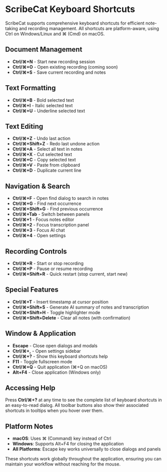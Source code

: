 # ScribeCat Keyboard Shortcuts

ScribeCat supports comprehensive keyboard shortcuts for efficient note-taking and recording management. All shortcuts are platform-aware, using Ctrl on Windows/Linux and ⌘ (Cmd) on macOS.

## Document Management
- **Ctrl/⌘+N** - Start new recording session
- **Ctrl/⌘+O** - Open existing recording (coming soon)
- **Ctrl/⌘+S** - Save current recording and notes

## Text Formatting
- **Ctrl/⌘+B** - Bold selected text
- **Ctrl/⌘+I** - Italic selected text  
- **Ctrl/⌘+U** - Underline selected text

## Text Editing
- **Ctrl/⌘+Z** - Undo last action
- **Ctrl/⌘+Shift+Z** - Redo last undone action
- **Ctrl/⌘+A** - Select all text in notes
- **Ctrl/⌘+X** - Cut selected text
- **Ctrl/⌘+C** - Copy selected text
- **Ctrl/⌘+V** - Paste from clipboard
- **Ctrl/⌘+D** - Duplicate current line

## Navigation & Search
- **Ctrl/⌘+F** - Open find dialog to search in notes
- **Ctrl/⌘+G** - Find next occurrence
- **Ctrl/⌘+Shift+G** - Find previous occurrence
- **Ctrl/⌘+Tab** - Switch between panels
- **Ctrl/⌘+1** - Focus notes editor
- **Ctrl/⌘+2** - Focus transcription panel
- **Ctrl/⌘+3** - Focus AI chat
- **Ctrl/⌘+4** - Open settings

## Recording Controls
- **Ctrl/⌘+R** - Start or stop recording
- **Ctrl/⌘+P** - Pause or resume recording
- **Ctrl/⌘+Shift+R** - Quick restart (stop current, start new)

## Special Features
- **Ctrl/⌘+T** - Insert timestamp at cursor position
- **Ctrl/⌘+Shift+S** - Generate AI summary of notes and transcription
- **Ctrl/⌘+Shift+H** - Toggle highlighter mode
- **Ctrl/⌘+Shift+Delete** - Clear all notes (with confirmation)

## Window & Application
- **Escape** - Close open dialogs and modals
- **Ctrl/⌘+,** - Open settings sidebar
- **Ctrl/⌘+?** - Show this keyboard shortcuts help
- **F11** - Toggle fullscreen mode
- **Ctrl/⌘+Q** - Quit application (⌘+Q on macOS)
- **Alt+F4** - Close application (Windows only)

## Accessing Help

Press **Ctrl/⌘+?** at any time to see the complete list of keyboard shortcuts in an easy-to-read dialog. All toolbar buttons also show their associated shortcuts in tooltips when you hover over them.

## Platform Notes

- **macOS**: Uses ⌘ (Command) key instead of Ctrl
- **Windows**: Supports Alt+F4 for closing the application
- **All Platforms**: Escape key works universally to close dialogs and panels

These shortcuts work globally throughout the application, ensuring you can maintain your workflow without reaching for the mouse.